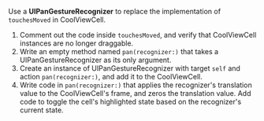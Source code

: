 Use a **UIPanGestureRecognizer** to replace the implementation of `touchesMoved` in CoolViewCell.

1. Comment out the code inside `touchesMoved`, and verify that CoolViewCell instances are no longer draggable.
2. Write an empty method named `pan(recognizer:)` that takes a UIPanGestureRecognizer as its only argument.
3. Create an instance of UIPanGestureRecognizer with target `self` and action `pan(recognizer:)`, and add it to the CoolViewCell.
4. Write code in `pan(recognizer:)` that applies the recognizer's translation value to the CoolViewCell's frame, and zeros the translation value. Add code to toggle the cell's highlighted state based on the recognizer's current state.